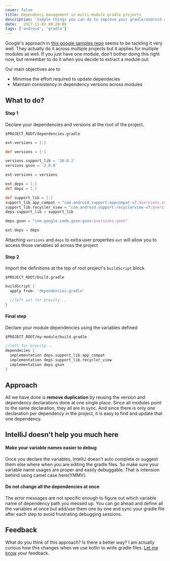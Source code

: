 ```yaml
---
cover: false
title: Dependency management in multi-module gradle projects
description: 'Simple things you can do to improve your gradle/android dependency management'
date:   2017-11-02 00:20:00
tags: ['android', 'gradle']
---
```


Google's approach in [this google samples repo](https://github.com/googlesamples/android-architecture-components/) seems to be tackling it very well. They actually do it across multiple projects but it applies for multiple modules as well. If you just have one module, don't bother doing this right now, but remember to do it when you decide to extract a module out.

Our main objectives are to

+ Minimise the effort required to update dependecies
+ Maintain consistency in dependency versions across modules

## What to do?

#### Step 1
Declare your dependencies and versions at the root of the project.

`$PROJECT_ROOT/dependencies.gradle`

```groovy
ext.versions = [:]

def versions = [:]

versions.support_lib = '26.0.2'
versions.gson = '2.8.0'

ext.versions = versions

ext.deps = [:]
def deps = [:]

def support_lib = [:]
support_lib.app_compat = "com.android.support:appcompat-v7:$versions.support_lib"
support_lib.recycler_view = "com.android.support:recyclerview-v7:$versions.support_lib"
deps.support_lib = support_lib

deps.gson = "com.google.code.gson:gson:$versions.gson"

ext.deps = deps
```

Attaching `versions` and `deps` to extra user properties `ext` will allow you to access those variables all across the project

#### Step 2
Import the definitions at the top of root project's `buildScript` block

`$PROJECT_ROOT/build.gradle`

```groovy
buildScript {
  apply from: 'dependencies.gradle'

  //left out for brevity...
}
```

#### Final step
Declare your module dependencies using the variables defined

`$PROJECT_ROOT/my-module/build.gradle`

```groovy
//left for brevity...
dependecies {
  implementation deps.support_lib.app_compat
  implementation deps.support_lib.recycler_view
  implementation deps.gson
}
```

## Approach
All we have done is **remove duplication** by reusing the version and dependency declarations done at one single place. Since all modules point to the same declaration, they all are in sync. And since there is only one declaration per dependency in the project, it is easy to find and update that one dependency.

## IntelliJ doesn't help you much here
#### Make your variable names easier to debug
Once you declare the variables, IntelliJ doesn't auto complete or suggest them else where when you are editing the gradle files. So make sure your variable name usages are proper and easily debuggable. That is intension behind using camel case here(YMMV).

#### Do not change all the dependencies at once
The error messages are not specific enough to figure out which variable name of dependency path you messed up. You can go ahead and define all the variables at once but add/use them one by one and sync your gradle file after each step to avoid frustrating debugging sessions.

## Feedback
What do you think of this approach? Is there a better way? I am actually curious how this changes when we use kotlin to write gradle files. [Let me know](https://twitter.com/okmanideep) your feedback.
